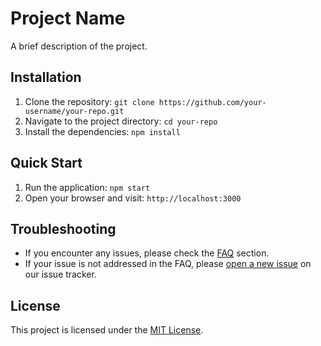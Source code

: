 # Project Name

A brief description of the project.

## Installation

1. Clone the repository: `git clone https://github.com/your-username/your-repo.git`
2. Navigate to the project directory: `cd your-repo`
3. Install the dependencies: `npm install`

## Quick Start

1. Run the application: `npm start`
2. Open your browser and visit: `http://localhost:3000`

## Troubleshooting

- If you encounter any issues, please check the [FAQ](link-to-faq) section.
- If your issue is not addressed in the FAQ, please [open a new issue](link-to-issue-tracker) on our issue tracker.

## License

This project is licensed under the [MIT License](link-to-license).
